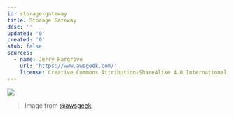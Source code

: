 ```yaml
---
id: storage-gateway
title: Storage Gateway
desc: ''
updated: '0'
created: '0'
stub: false
sources:
  - name: Jerry Hargrove
    url: 'https://www.awsgeek.com/'
    license: Creative Commons Attribution-ShareAlike 4.0 International License
---
```

![](/assets/images/AWS-Storage-Gateway_en.jpg)
> Image from [@awsgeek](https://www.awsgeek.com/AWS-Storage-Gateway/)
